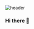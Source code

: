 ![header](https://capsule-render.vercel.app/api?type=wave&color=auto&height=300&section=header&text=HOLA%20WORLD&fontSize=90)

### Hi there 👋

<!--
**heeyoonjik/heeyoonjik** is a ✨ _special_ ✨ repository because its `README.md` (this file) appears on your GitHub profile.

Here are some ideas to get you started:

- 🔭 I’m currently working on ...
- 🌱 I’m currently learning ...
- 👯 I’m looking to collaborate on ...
- 🤔 I’m looking for help with ...
- 💬 Ask me about ...
- 📫 How to reach me: ...
- 😄 Pronouns: ...
- ⚡ Fun fact: ...
-->
